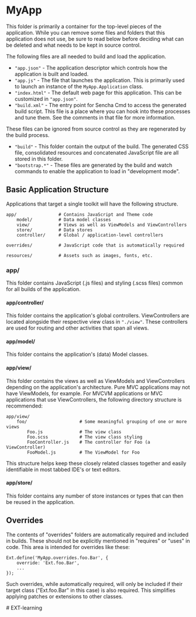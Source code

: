 # MyApp

This folder is primarily a container for the top-level pieces of the application.
While you can remove some files and folders that this application does not use,
be sure to read below before deciding what can be deleted and what needs to be
kept in source control.

The following files are all needed to build and load the application.

 - `"app.json"` - The application descriptor which controls how the application is
   built and loaded.
 - `"app.js"` - The file that launches the application. This is primarily used to
   launch an instance of the `MyApp.Application` class.
 - `"index.html"` - The default web page for this application. This can be customized
   in `"app.json"`.
 - `"build.xml"` - The entry point for Sencha Cmd to access the generated build
   script. This file is a place where you can hook into these processes and tune
   them. See the comments in that file for more information.

These files can be ignored from source control as they are regenerated by the build
process.

 - `"build"` - This folder contain the output of the build. The generated CSS file,
   consolidated resources and concatenated JavaScript file are all stored in this
   folder.
 - `"bootstrap.*"` - These files are generated by the build and watch commands to
   enable the application to load in "development mode".

## Basic Application Structure

Applications that target a single toolkit will have the following structure.

    app/                # Contains JavaScript and Theme code
        model/          # Data model classes
        view/           # Views as well as ViewModels and ViewControllers
        store/          # Data stores
        controller/     # Global / application-level controllers

    overrides/          # JavaScript code that is automatically required

    resources/          # Assets such as images, fonts, etc.

### app/

This folder contains JavaScript (.js files) and styling (.scss files) common
for all builds of the application.

#### app/controller/

This folder contains the application's global controllers. ViewControllers are located
alongside their respective view class in `"./view"`. These controllers are used for routing
and other activities that span all views.

#### app/model/

This folder contains the application's (data) Model classes.

#### app/view/

This folder contains the views as well as ViewModels and ViewControllers depending on the
application's architecture. Pure MVC applications may not have ViewModels, for example. For
MVCVM applications or MVC applications that use ViewControllers, the following directory
structure is recommended:

    app/view/
        foo/                    # Some meaningful grouping of one or more views
            Foo.js              # The view class
            Foo.scss            # The view class styling
            FooController.js    # The controller for Foo (a ViewController)
            FooModel.js         # The ViewModel for Foo

This structure helps keep these closely related classes together and easily identifiable in
most tabbed IDE's or text editors.

#### app/store/

This folder contains any number of store instances or types that can then be reused in the
application.

## Overrides

The contents of "overrides" folders are automatically required and included in
builds. These should not be explicitly mentioned in "requires" or "uses" in code.
This area is intended for overrides like these:

    Ext.define('MyApp.overrides.foo.Bar', {
        override: 'Ext.foo.Bar',
        ...
    });

Such overrides, while automatically required, will only be included if their target
class ("Ext.foo.Bar" in this case) is also required. This simplifies applying
patches or extensions to other classes.

#   E X T - l e a r n i n g  
 